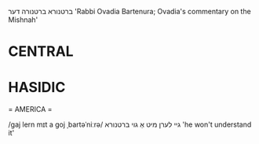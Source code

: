 ברטנורא
ברטנורה
דער
'Rabbi Ovadia Bartenura; Ovadia's commentary on the Mishnah'

CENTRAL
========

HASIDIC
=======
= AMERICA = 

/gaj lern mɪt a goj ˌbartəˈniːrə/ גיי לערן מיט אַ גוי ברטנורא 'he won't understand it'